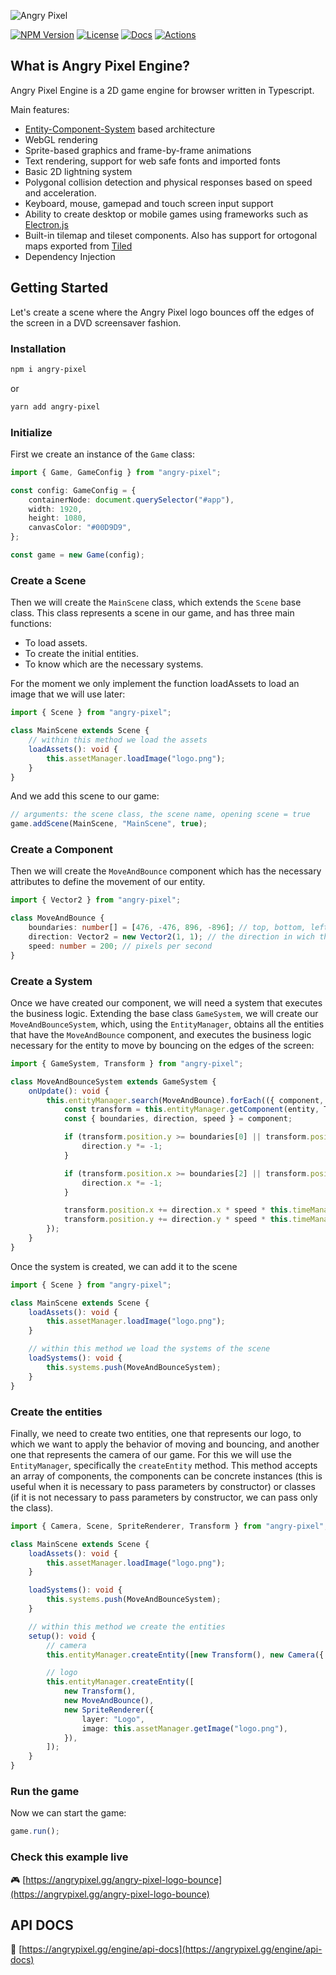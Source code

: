 ![Angry Pixel](https://angrypixel.gg/assets/image/logo-text-white-mid.png)

[![NPM Version](https://img.shields.io/npm/v/angry-pixel?style=for-the-badge)](https://www.npmjs.com/package/angry-pixel)
[![License](https://img.shields.io/badge/license-MIT-blue.svg?style=for-the-badge)](https://github.com/angry-pixel-studio/angry-pixel-engine/blob/master/LICENSE)
[![Docs](https://img.shields.io/badge/docs-angrypixel-blue?style=for-the-badge&color=blue)](https://angrypixel.gg/engine/api-docs)
[![Actions](https://img.shields.io/github/actions/workflow/status/angry-pixel-studio/angry-pixel-engine/main.yml?branch=main&style=for-the-badge)](https://github.com/angry-pixel-studio/angry-pixel-engine/actions?query=workflow%3AContinuous)

## What is Angry Pixel Engine?

Angry Pixel Engine is a 2D game engine for browser written in Typescript.

Main features:

-   [Entity-Component-System](https://github.com/SanderMertens/ecs-faq) based architecture
-   WebGL rendering
-   Sprite-based graphics and frame-by-frame animations
-   Text rendering, support for web safe fonts and imported fonts
-   Basic 2D lightning system
-   Polygonal collision detection and physical responses based on speed and acceleration.
-   Keyboard, mouse, gamepad and touch screen input support
-   Ability to create desktop or mobile games using frameworks such as [Electron.js](https://www.electronjs.org/)
-   Built-in tilemap and tileset components. Also has support for ortogonal maps exported from [Tiled](https://www.mapeditor.org/)
-   Dependency Injection

## Getting Started

Let's create a scene where the Angry Pixel logo bounces off the edges of the screen in a DVD screensaver fashion.

### Installation

```bash
npm i angry-pixel
```

or

```bash
yarn add angry-pixel
```

### Initialize

First we create an instance of the `Game` class:

```typescript
import { Game, GameConfig } from "angry-pixel";

const config: GameConfig = {
    containerNode: document.querySelector("#app"),
    width: 1920,
    height: 1080,
    canvasColor: "#00D9D9",
};

const game = new Game(config);
```

### Create a Scene

Then we will create the `MainScene` class, which extends the `Scene` base class. This class represents a scene in our game, and has three main functions:

-   To load assets.
-   To create the initial entities.
-   To know which are the necessary systems.

For the moment we only implement the function loadAssets to load an image that we will use later:

```typescript
import { Scene } from "angry-pixel";

class MainScene extends Scene {
    // within this method we load the assets
    loadAssets(): void {
        this.assetManager.loadImage("logo.png");
    }
}
```

And we add this scene to our game:

```typescript
// arguments: the scene class, the scene name, opening scene = true
game.addScene(MainScene, "MainScene", true);
```

### Create a Component

Then we will create the `MoveAndBounce` component which has the necessary attributes to define the movement of our entity.

```typescript
import { Vector2 } from "angry-pixel";

class MoveAndBounce {
    boundaries: number[] = [476, -476, 896, -896]; // top, bottom, left, right
    direction: Vector2 = new Vector2(1, 1); // the direction in wich the entity will move
    speed: number = 200; // pixels per second
}
```

### Create a System

Once we have created our component, we will need a system that executes the business logic. Extending the base class `GameSystem`, we will create our `MoveAndBounceSystem`, which, using the `EntityManager`, obtains all the entities that have the `MoveAndBounce` component, and executes the business logic necessary for the entity to move by bouncing on the edges of the screen:

```typescript
import { GameSystem, Transform } from "angry-pixel";

class MoveAndBounceSystem extends GameSystem {
    onUpdate(): void {
        this.entityManager.search(MoveAndBounce).forEach(({ component, entity }) => {
            const transform = this.entityManager.getComponent(entity, Transform);
            const { boundaries, direction, speed } = component;

            if (transform.position.y >= boundaries[0] || transform.position.y <= boundaries[1]) {
                direction.y *= -1;
            }

            if (transform.position.x >= boundaries[2] || transform.position.x <= boundaries[3]) {
                direction.x *= -1;
            }

            transform.position.x += direction.x * speed * this.timeManager.deltaTime;
            transform.position.y += direction.y * speed * this.timeManager.deltaTime;
        });
    }
}
```

Once the system is created, we can add it to the scene

```typescript
import { Scene } from "angry-pixel";

class MainScene extends Scene {
    loadAssets(): void {
        this.assetManager.loadImage("logo.png");
    }

    // within this method we load the systems of the scene
    loadSystems(): void {
        this.systems.push(MoveAndBounceSystem);
    }
}
```

### Create the entities

Finally, we need to create two entities, one that represents our logo, to which we want to apply the behavior of moving and bouncing, and another one that represents the camera of our game. For this we will use the `EntityManager`, specifically the `createEntity` method. This method accepts an array of components, the components can be concrete instances (this is useful when it is necessary to pass parameters by constructor) or classes (if it is not necessary to pass parameters by constructor, we can pass only the class).

```typescript
import { Camera, Scene, SpriteRenderer, Transform } from "angry-pixel";

class MainScene extends Scene {
    loadAssets(): void {
        this.assetManager.loadImage("logo.png");
    }

    loadSystems(): void {
        this.systems.push(MoveAndBounceSystem);
    }

    // within this method we create the entities
    setup(): void {
        // camera
        this.entityManager.createEntity([new Transform(), new Camera({ layers: ["Logo"] })]);

        // logo
        this.entityManager.createEntity([
            new Transform(),
            new MoveAndBounce(),
            new SpriteRenderer({
                layer: "Logo",
                image: this.assetManager.getImage("logo.png"),
            }),
        ]);
    }
}
```

### Run the game

Now we can start the game:

```typescript
game.run();
```

### Check this example live

🎮 [https://angrypixel.gg/angry-pixel-logo-bounce](https://angrypixel.gg/angry-pixel-logo-bounce)

## API DOCS

🔎 [https://angrypixel.gg/engine/api-docs](https://angrypixel.gg/engine/api-docs)
